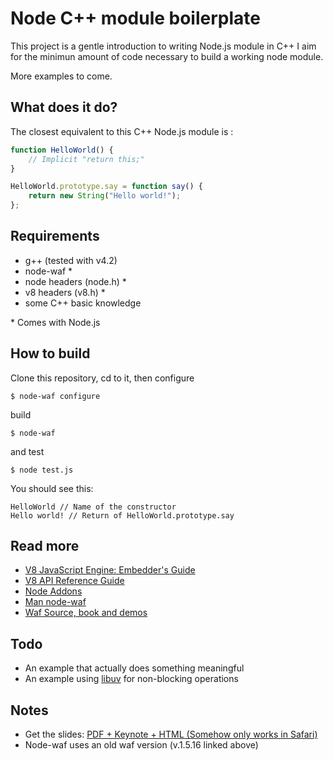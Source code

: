 Node C++ module boilerplate
===========================

This project is a gentle introduction to writing Node.js module in C++
I aim for the minimun amount of code necessary to build a working node module.

More examples to come.

What does it do?
----------------

The closest equivalent to this C++ Node.js module is :

```javascript
function HelloWorld() {
    // Implicit "return this;"
}

HelloWorld.prototype.say = function say() {
    return new String("Hello world!");
};
```

Requirements
------------

* g++ (tested with v4.2)
* node-waf *
* node headers (node.h) *
* v8 headers (v8.h) *
* some C++ basic knowledge

\* Comes with Node.js

How to build
------------

Clone this repository, cd to it, then configure

    $ node-waf configure

build

    $ node-waf

and test

    $ node test.js

You should see this:

    HelloWorld // Name of the constructor
    Hello world! // Return of HelloWorld.prototype.say

Read more
---------

* [V8 JavaScript Engine: Embedder's Guide](http://code.google.com/apis/v8/embed.html)
* [V8 API Reference Guide](http://izs.me/v8-docs/main.html)
* [Node Addons](http://nodejs.org/docs/latest/api/addons.html)
* [Man node-waf](http://dev.man-online.org/man1/node-waf/)
* [Waf Source, book and demos](http://code.google.com/p/waf/downloads/detail?name=waf-1.5.16.tar.bz2)

Todo
----

* An example that actually does something meaningful
* An example using [libuv](https://github.com/joyent/libuv) for non-blocking operations

Notes
-----

* Get the slides: [PDF + Keynote + HTML (Somehow only works in Safari)](http://noledgedis.com/slides/extending_nodejs_with_c++.zip)
* Node-waf uses an old waf version (v.1.5.16 linked above)

